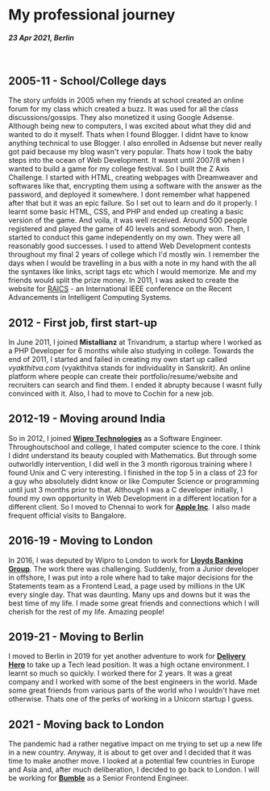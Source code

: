 # My professional journey

#### _23 Apr 2021, Berlin_

&nbsp;

## 2005-11 - School/College days

The story unfolds in 2005 when my friends at school created an online forum for
my class which created a buzz. It was used for all the class
discussions/gossips. They also monetized it using Google Adsense. Although being
new to computers, I was excited about what they did and wanted to do it myself.
Thats when I found Blogger. I didnt have to know anything technical to use
Blogger. I also enrolled in Adsense but never really got paid because my blog
wasn't very popular. Thats how I took the baby steps into the ocean of Web
Development. It wasnt until 2007/8 when I wanted to build a game for my college
festival. So I built the Z Axis Challenge. I started with HTML, creating
webpages with Dreamweaver and softwares like that, encrypting them using a
software with the answer as the password, and deployed it somewhere. I dont
remember what happened after that but it was an epic failure. So I set out to
learn and do it properly. I learnt some basic HTML, CSS, and PHP and ended up
creating a basic version of the game. And voila, it was well received. Around
500 people registered and played the game of 40 levels and somebody won. Then, I
started to conduct this game independently on my own. They were all reasonably
good successes. I used to attend Web Development contests throughout my final 2
years of college which I'd mostly win. I remember the days when I would be
travelling in a bus with a note in my hand with the all the syntaxes like links,
script tags etc which I would memorize. Me and my friends would split the prize money. 
In 2011, I was asked to create the website for [RAICS](http://www.raics.org/) - an International IEEE conference 
on the Recent Advancements in Intelligent Computing Systems.

## 2012 - First job, first start-up

In June 2011, I joined **Mistallianz** at Trivandrum, a startup where I worked
as a PHP Developer for 6 months while also studying in college. Towards the end
of 2011, I started and failed in creating my own start up called *vyakthitva.com* 
(vyakthitva stands for individuality in Sanskrit). An online
platform where people can create their portfolio/resume/website and recruiters
can search and find them. I ended it abrupty because I wasnt fully convinced
with it. Also, I had to move to Cochin for a new job.

## 2012-19 - Moving around India

So in 2012, I joined [**Wipro Technologies**](https://www.wipro.com/) as a Software Engineer. 
Throughoutschool and college, I hated computer science to the core. I think I didnt
 understand its beauty coupled with Mathematics. But through some outworldly
intervention, I did well in the 3 month rigorous training where I found Unix and
C very interesting. I finished in the top 5 in a class of 23 for a guy who
absolutely didnt know or like Computer Science or programming until just 3
months prior to that. Although I was a C developer initially, I found my own
opportunity in Web Development in a different location for a different client.
So I moved to Chennai to work for [**Apple Inc**](https://en.wikipedia.org/wiki/Apple_Inc.). 
I also made frequent official visits to Bangalore.

## 2016-19 - Moving to London

In 2016, I was deputed by Wipro to London to work for [**Lloyds Banking Group**](https://www.lloydsbankinggroup.com/).
The work there was challenging. Suddenly, from a Junior developer in offshore, I
was put into a role where had to take major decisions for the Statements team as
a Frontend Lead, a page used by millions in the UK every single day. That was
daunting. Many ups and downs but it was the best time of my life. I made some
great friends and connections which I will cherish for the rest of my life.
Amazing people!

## 2019-21 - Moving to Berlin

I moved to Berlin in 2019 for yet another adventure to work for [**Delivery
Hero**](https://www.deliveryhero.com/) to take up a Tech lead position. 
It was a high octane environment. I learnt so much so quickly. 
I worked there for 2 years. It was a great company and I worked with some of the best engineers in the world. 
Made some great friends from various parts of the world who I wouldn't have met otherwise. Thats
one of the perks of working in a Unicorn startup I guess.

## 2021 - Moving back to London

The pandemic had a rather negative impact on me trying to set up a new life in a
new country. Anyway, it is about to get over and I decided that it was time to
make another move. I looked at a potential few countries in Europe and Asia and,
after much deliberation, I decided to go back to London. I will be working for
[**Bumble**](https://team.bumble.com/) as a Senior Frontend Engineer.

&nbsp;

